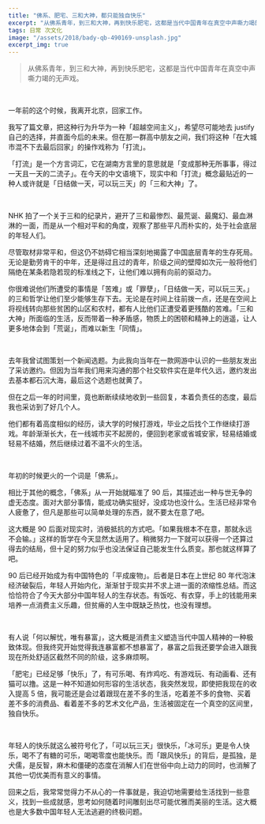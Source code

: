 ```yaml
---
title: "佛系、肥宅、三和大神，都只能独自快乐"
excerpt: "从佛系青年，到三和大神，再到快乐肥宅，这都是当代中国青年在真空中声嘶力竭的无声戏。"
tags: 日常 次文化
image: "/assets/2018/bady-qb-490169-unsplash.jpg"
excerpt_img: true
---
```


>从佛系青年，到三和大神，再到快乐肥宅，这都是当代中国青年在真空中声嘶力竭的无声戏。

<br>

一年前的这个时候，我离开北京，回家工作。

我写了篇文章，把这种行为升华为一种「超越空间主义」，希望尽可能地去 justify 自己的选择，并直面今后的未来。但在那一群高中朋友之间，我们将这种「在大城市混不下去最后回家」的操作戏称为「打流」。

「打流」是一个方言词汇，它在湖南方言里的意思就是「变成那种无所事事，得过一天且一天的二流子」。在今天的中文语境下，现实中和「打流」概念最贴近的一种人或许就是「日结做一天，可以玩三天」的「三和大神」了。

<br>

NHK 拍了一个关于三和的纪录片，避开了三和最惨烈、最荒诞、最魔幻、最血淋淋的一面，而是从一个相对平和的角度，观察了那些平凡而朴实的，处于社会底层的年轻人们。

尽管取材非常平和，但这仍不妨碍它相当深刻地揭露了中国底层青年的生存死局。无论是勤劳肯干的中年，还是得过且过的青年，阶级之间的壁障如次元一般将他们隔绝在某条若隐若现的标准线之下，让他们难以拥有向前的驱动力。

你很难说他们所遭受的事情是「苦难」或「罪孽」，「日结做一天，可以玩三天。」的三和哲学让他们至少能够生存下去。无论是在时间上往前拨一点，还是在空间上将视线转向那些贫困的山区和农村，都有人比他们正遭受着更残酷的苦难。「三和大神」所面临的生活，反而带着一种矛盾感，物质上的困顿和精神上的逍遥，让人更多地体会到「荒诞」，而难以新生「同情」。

<br>

去年我曾试图策划一个新闻选题。为此我向当年在一款网游中认识的一些朋友发出了采访邀约。但因为当年我们用来沟通的那个社交软件实在是年代久远，邀约发出去基本都石沉大海，最后这个选题也就黄了。

但在之后一年的时间里，竟也断断续续地收到一些回复，本着负责任的态度，最后我也采访到了好几个人。

他们都有着高度相似的经历，读大学的时候打游戏，毕业之后找个工作继续打游戏。年龄渐渐长大，在一线城市买不起房的，便回到老家或省城安家，轻易结婚或轻易不结婚，然后继续过着不温不火的生活。

<br>

年初的时候更火的一个词是「佛系」。

相比于其他的概念，「佛系」从一开始就瞄准了 90 后，其描述出一种与世无争的虚无态度。面对大部分事情，能成功确实挺好，没成功也没什么。生活已经非常令人疲惫了，但凡是那些可以简单处理的东西，就不要太在意了吧。

这大概是 90 后面对现实时，消极抵抗的方式吧。「如果我根本不在意，那就永远不会输。」这样的哲学在今天显然太适用了。稍微努力一下就可以获得一个还算过得去的结局，但十足的努力似乎也没法保证自己能发生什么质变。那也就这样算了吧。

90 后已经开始成为有中国特色的「平成废物」。后者是日本在上世纪 80 年代泡沫经济破裂后，年轻人开始内化，渐渐甘于现实并不求上进一面的浓缩性总结。而这恰恰符合了今天大部分中国年轻人的生存状态。有饭吃、有衣穿，手上的钱能用来培养一点消费主义乐趣，但贫瘠的人生中既缺乏热忱，也没有理想。

<br>

有人说「何以解忧，唯有暴富」，这大概是消费主义塑造当代中国人精神的一种极致体现。但我终究开始觉得我连暴富都不想暴富了，暴富之后我还要学会进入跟我现在所处舒适区截然不同的阶级，这多麻烦啊。

「肥宅」已经足够「快乐」了，有可乐喝、有炸鸡吃、有游戏玩、有动画看、还有猫可以撸。这是一种不知道如何形容的生活状态，我突然发现，即使把我现在的收入提高 5 倍，我可能还是会过着跟现在差不多的生活，吃着差不多的食物、买着差不多的消费品、看着差不多的艺术文化产品，生活被固定在一个真空的区间里，独自快乐。

<br>

年轻人的快乐就这么被符号化了，「可以玩三天」很快乐，「冰可乐」更是令人快乐，喝不了有糖的可乐，喝喝零度也能快乐。而「跟风快乐」的背后，是孤独，是犬儒，是反智，麻木和僵硬的态度在消解人们在世俗中向上动力的同时，也消解了其他一切优美而有意义的事情。

回来之后，我常常觉得力不从心的一件事就是，我迫切地需要给生活找到一些意义，找到一些成就感，思考如何随着时间雕刻出尽可能优雅而美丽的生活。这大概也是大多数中国年轻人无法逃避的终极问题。